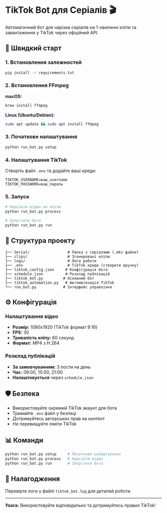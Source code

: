 # TikTok Bot для Серіалів 🎬

Автоматичний бот для нарізки серіалів на 1-хвилинні кліпи та завантаження у TikTok через офіційний API.

## 🚀 Швидкий старт

### 1. Встановлення залежностей

```bash
pip install -r requirements.txt
```

### 2. Встановлення FFmpeg

**macOS:**
```bash
brew install ffmpeg
```

**Linux (Ubuntu/Debian):**
```bash
sudo apt update && sudo apt install ffmpeg
```

### 3. Початкове налаштування

```bash
python run_bot.py setup
```

### 4. Налаштування TikTok

Створіть файл `.env` та додайте ваші креди:
```
TIKTOK_USERNAME=ваш_username
TIKTOK_PASSWORD=ваш_пароль
```

### 5. Запуск

```bash
# Нарізати відео на кліпи
python run_bot.py process

# Запустити бота
python run_bot.py run
```

## 📁 Структура проекту

```
├── Serial/                 # Папка з серіалами (.mkv файли)
├── clips/                  # Згенеровані кліпи
├── logs/                   # Логи роботи
├── .env                    # TikTok креди (створити вручну)
├── tiktok_config.json     # Конфігурація бота
├── schedule.json          # Розклад публікацій
├── tiktok_bot.py         # Основний бот
├── tiktok_automation.py   # Автоматизація TikTok
└── run_bot.py            # Інтерфейс управління
```

## ⚙️ Конфігурація

### Налаштування відео
- **Розмір:** 1080x1920 (TikTok формат 9:16)
- **FPS:** 30
- **Тривалість кліпу:** 60 секунд
- **Формат:** MP4 з H.264

### Розклад публікацій
- **За замовчуванням:** 3 пости на день
- **Час:** 09:00, 15:00, 21:00
- **Налаштовується** через `schedule.json`

## 🛡️ Безпека

- Використовуйте окремий TikTok акаунт для бота
- Тримайте `.env` файл у безпеці
- Дотримуйтесь авторських прав на контент
- Не перевищуйте ліміти TikTok

## 📊 Команди

```bash
python run_bot.py setup     # Початкове налаштування
python run_bot.py process   # Нарізати відео
python run_bot.py run       # Запустити бота
```

## 🔧 Налагодження

Перевірте логи у файлі `tiktok_bot.log` для деталей роботи.

---

**Увага:** Використовуйте відповідально та дотримуйтесь правил TikTok!
